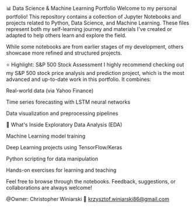 📊 Data Science & Machine Learning Portfolio
Welcome to my personal portfolio! This repository contains a collection of Jupyter Notebooks and projects related to Python, Data Science, and Machine Learning. These files represent both my self-learning journey and materials I've created or adapted to help others learn and explore the field.

While some notebooks are from earlier stages of my development, others showcase more refined and structured projects.

⭐ Highlight: S&P 500 Stock Assessment
I highly recommend checking out my S&P 500 stock price analysis and prediction project, which is the most advanced and up-to-date work in this portfolio. It combines:

Real-world data (via Yahoo Finance)

Time series forecasting with LSTM neural networks

Data visualization and preprocessing pipelines

📁 What's Inside
Exploratory Data Analysis (EDA)

Machine Learning model training

Deep Learning projects using TensorFlow/Keras

Python scripting for data manipulation

Hands-on exercises for learning and teaching

Feel free to browse through the notebooks. Feedback, suggestions, or collaborations are always welcome!

@Owner: Christopher Winiarski
📧 krzysztof.winiarski86@gmail.com
